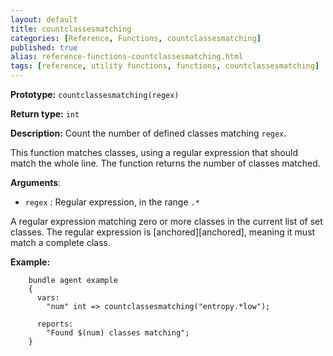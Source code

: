 ```yaml
---
layout: default
title: countclassesmatching
categories: [Reference, Functions, countclassesmatching]
published: true
alias: reference-functions-countclassesmatching.html
tags: [reference, utility functions, functions, countclassesmatching]
---
```


**Prototype:** `countclassesmatching(regex)`

**Return type:** `int`

**Description:** Count the number of defined classes matching `regex`.

This function matches classes, using a regular expression that should
match the whole line. The function returns the number of classes matched.

**Arguments**:

* `regex` : Regular expression, in the range `.*`

A regular expression matching zero or more classes in the current list
of set classes. The regular expression is 
[anchored][anchored], meaning it must match a complete 
class.

**Example:**  

```cf3
    bundle agent example
    {
      vars:
        "num" int => countclassesmatching("entropy.*low");

      reports:
        "Found $(num) classes matching";
    }
```
